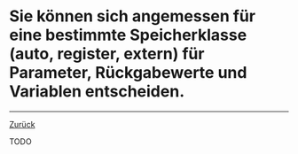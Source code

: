 # Sie können sich angemessen für eine bestimmte Speicherklasse (auto, register, extern) für Parameter, Rückgabewerte und Variablen entscheiden. 
---
[Zurück](modular.md)

TODO
